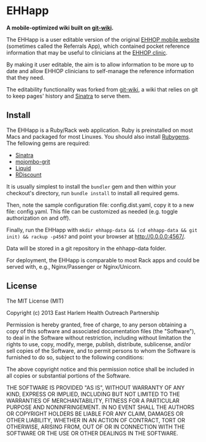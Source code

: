 EHHapp
======

**A mobile-optimized wiki built on [git-wiki][].**

The EHHapp is a user editable version of the original [EHHOP mobile website][] (sometimes
called the Referrals App), which contained pocket reference information that may be
useful to clinicians at the [EHHOP clinic][].

By making it user editable, the aim is to allow information to be more up to date and allow
EHHOP clinicians to self-manage the reference information that they need.

The editability functionality was forked from [git-wiki][], a wiki that relies on git to 
keep pages' history and [Sinatra][] to serve them.

Install
-------

The EHHapp is a Ruby/Rack web application.  Ruby is preinstalled on most Macs and packaged for
most Linuxes.  You should also install [Rubygems][gems].  The fellowing gems are 
required:

- [Sinatra][]
- [mojombo-grit][]
- [Liquid][]
- [RDiscount][]

It is usually simplest to install the `bundler` gem and then within your checkout's directory,
run `bundle install` to install all required gems.

Then, note the sample configuration file: config.dist.yaml, copy it to a new file: config.yaml. This file can be customized as needed (e.g. toggle authorization on and off).

Finally, run the EHHapp with `mkdir ehhapp-data && (cd ehhapp-data && git init) && rackup -p4567`
and point your browser at <http://0.0.0.0:4567/>.

Data will be stored in a git repository in the ehhapp-data folder.

For deployment, the EHHapp is comparable to most Rack apps and could be served with, e.g., 
Nginx/Passenger or Nginx/Unicorn.

[EHHOP mobile website]: http://ehhop0.appspot.com
[EHHOP clinic]: http://icahn.mssm.edu/education/medical-education/east-harlem-health-outreach-partnership
[git-wiki]: https://github.com/sr/git-wiki
[Sinatra]: http://www.sinatrarb.com
[GitHub]: https://github.com/sr/git-wiki
[al3x]: https://github.com/al3x/gitwiki
[gems]: http://www.rubygems.org/
[mojombo-grit]: https://github.com/mojombo/grit
[Liquid]: http://www.liquidmarkup.org
[RDiscount]: https://github.com/rtomayko/rdiscount
[tip]: http://wiki.infogami.com/using_lynx_&_vim_with_infogami
[WiGit]: http://el-tramo.be/software/wigit
[ikiwiki]: http://ikiwiki.info

License
-------

The MIT License (MIT)

Copyright (c) 2013 East Harlem Health Outreach Partnership

Permission is hereby granted, free of charge, to any person obtaining a copy
of this software and associated documentation files (the "Software"), to deal
in the Software without restriction, including without limitation the rights
to use, copy, modify, merge, publish, distribute, sublicense, and/or sell
copies of the Software, and to permit persons to whom the Software is
furnished to do so, subject to the following conditions:

The above copyright notice and this permission notice shall be included in
all copies or substantial portions of the Software.

THE SOFTWARE IS PROVIDED "AS IS", WITHOUT WARRANTY OF ANY KIND, EXPRESS OR
IMPLIED, INCLUDING BUT NOT LIMITED TO THE WARRANTIES OF MERCHANTABILITY,
FITNESS FOR A PARTICULAR PURPOSE AND NONINFRINGEMENT. IN NO EVENT SHALL THE
AUTHORS OR COPYRIGHT HOLDERS BE LIABLE FOR ANY CLAIM, DAMAGES OR OTHER
LIABILITY, WHETHER IN AN ACTION OF CONTRACT, TORT OR OTHERWISE, ARISING FROM,
OUT OF OR IN CONNECTION WITH THE SOFTWARE OR THE USE OR OTHER DEALINGS IN
THE SOFTWARE.

